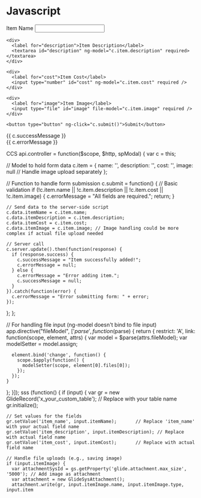 # Javascript
<div>
  <form>
    <div>
      <label for="name">Item Name</label>
      <input type="text" id="name" ng-model="c.item.name" required />
    </div>

    <div>
      <label for="description">Item Description</label>
      <textarea id="description" ng-model="c.item.description" required></textarea>
    </div>

    <div>
      <label for="cost">Item Cost</label>
      <input type="number" id="cost" ng-model="c.item.cost" required />
    </div>

    <div>
      <label for="image">Item Image</label>
      <input type="file" id="image" file-model="c.item.image" required />
    </div>

    <button type="button" ng-click="c.submit()">Submit</button>
  </form>

  <!-- Optionally, show a success or error message -->
  <div ng-if="c.successMessage">{{ c.successMessage }}</div>
  <div ng-if="c.errorMessage">{{ c.errorMessage }}</div>
</div>

CCS
api.controller = function($scope, $http, spModal) {
  var c = this;

  // Model to hold form data
  c.item = {
    name: '',
    description: '',
    cost: '',
    image: null // Handle image upload separately
  };

  // Function to handle form submission
  c.submit = function() {
    // Basic validation
    if (!c.item.name || !c.item.description || !c.item.cost || !c.item.image) {
      c.errorMessage = "All fields are required.";
      return;
    }

    // Send data to the server-side script
    c.data.itemName = c.item.name;
    c.data.itemDescription = c.item.description;
    c.data.itemCost = c.item.cost;
    c.data.itemImage = c.item.image; // Image handling could be more complex if actual file upload needed

    // Server call
    c.server.update().then(function(response) {
      if (response.success) {
        c.successMessage = "Item successfully added!";
        c.errorMessage = null;
      } else {
        c.errorMessage = "Error adding item.";
        c.successMessage = null;
      }
    }).catch(function(error) {
      c.errorMessage = "Error submitting form: " + error;
    });
  };
};

// For handling file input (ng-model doesn't bind to file input)
app.directive("fileModel", ['$parse', function($parse) {
  return {
    restrict: 'A',
    link: function(scope, element, attrs) {
      var model = $parse(attrs.fileModel);
      var modelSetter = model.assign;

      element.bind('change', function() {
        scope.$apply(function() {
          modelSetter(scope, element[0].files[0]);
        });
      });
    }
  };
}]);
sss
(function() {
  if (input) {
    var gr = new GlideRecord('x_your_custom_table'); // Replace with your table name
    gr.initialize();

    // Set values for the fields
    gr.setValue('item_name', input.itemName);       // Replace 'item_name' with your actual field name
    gr.setValue('item_description', input.itemDescription); // Replace with actual field name
    gr.setValue('item_cost', input.itemCost);       // Replace with actual field name

    // Handle file uploads (e.g., saving image)
    if (input.itemImage) {
      var attachmentSysId = gs.getProperty('glide.attachment.max_size', '5000'); // Add image as attachment
      var attachment = new GlideSysAttachment();
      attachment.write(gr, input.itemImage.name, input.itemImage.type, input.item

